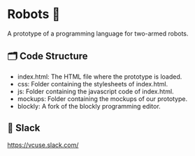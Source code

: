 # Robots :mechanical_arm:	
A prototype of a programming language for two-armed robots.

## :card_index_dividers:	 Code Structure
- index.html: The HTML file where the prototype is loaded.
- css: Folder containing the stylesheets of index.html.
- js: Folder containing the javascript code of index.html.
- mockups: Folder containing the mockups of our prototype.
- blockly: A fork of the blockly programming editor.

## :speech_balloon:	Slack
https://vcuse.slack.com/
